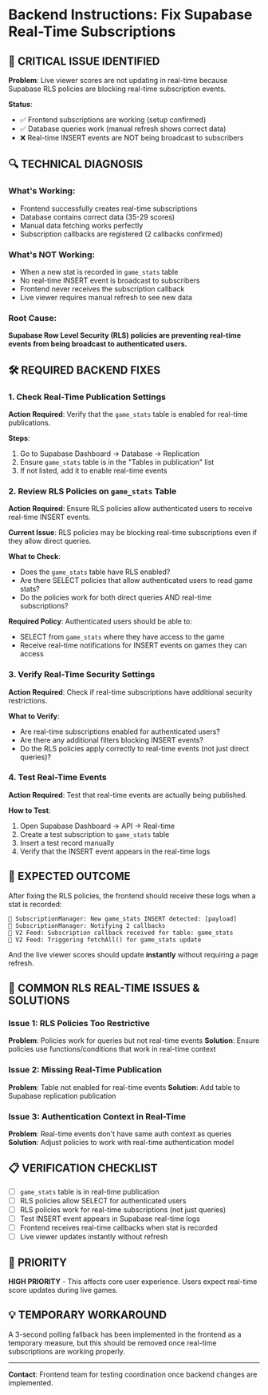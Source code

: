 # Backend Instructions: Fix Supabase Real-Time Subscriptions

## 🚨 CRITICAL ISSUE IDENTIFIED

**Problem**: Live viewer scores are not updating in real-time because Supabase RLS policies are blocking real-time subscription events.

**Status**: 
- ✅ Frontend subscriptions are working (setup confirmed)
- ✅ Database queries work (manual refresh shows correct data)
- ❌ Real-time INSERT events are NOT being broadcast to subscribers

## 🔍 TECHNICAL DIAGNOSIS

### What's Working:
- Frontend successfully creates real-time subscriptions
- Database contains correct data (35-29 scores)
- Manual data fetching works perfectly
- Subscription callbacks are registered (2 callbacks confirmed)

### What's NOT Working:
- When a new stat is recorded in `game_stats` table
- No real-time INSERT event is broadcast to subscribers
- Frontend never receives the subscription callback
- Live viewer requires manual refresh to see new data

### Root Cause:
**Supabase Row Level Security (RLS) policies are preventing real-time events from being broadcast to authenticated users.**

## 🛠️ REQUIRED BACKEND FIXES

### 1. Check Real-Time Publication Settings

**Action Required**: Verify that the `game_stats` table is enabled for real-time publications.

**Steps**:
1. Go to Supabase Dashboard → Database → Replication
2. Ensure `game_stats` table is in the "Tables in publication" list
3. If not listed, add it to enable real-time events

### 2. Review RLS Policies on `game_stats` Table

**Action Required**: Ensure RLS policies allow authenticated users to receive real-time INSERT events.

**Current Issue**: RLS policies may be blocking real-time subscriptions even if they allow direct queries.

**What to Check**:
- Does the `game_stats` table have RLS enabled?
- Are there SELECT policies that allow authenticated users to read game stats?
- Do the policies work for both direct queries AND real-time subscriptions?

**Required Policy**: Authenticated users should be able to:
- SELECT from `game_stats` where they have access to the game
- Receive real-time notifications for INSERT events on games they can access

### 3. Verify Real-Time Security Settings

**Action Required**: Check if real-time subscriptions have additional security restrictions.

**What to Verify**:
- Are real-time subscriptions enabled for authenticated users?
- Are there any additional filters blocking INSERT events?
- Do the RLS policies apply correctly to real-time events (not just direct queries)?

### 4. Test Real-Time Events

**Action Required**: Test that real-time events are actually being published.

**How to Test**:
1. Open Supabase Dashboard → API → Real-time
2. Create a test subscription to `game_stats` table
3. Insert a test record manually
4. Verify that the INSERT event appears in the real-time logs

## 🎯 EXPECTED OUTCOME

After fixing the RLS policies, the frontend should receive these logs when a stat is recorded:

```
🔔 SubscriptionManager: New game_stats INSERT detected: [payload]
🔔 SubscriptionManager: Notifying 2 callbacks  
🔔 V2 Feed: Subscription callback received for table: game_stats
🔄 V2 Feed: Triggering fetchAll() for game_stats update
```

And the live viewer scores should update **instantly** without requiring a page refresh.

## 🔧 COMMON RLS REAL-TIME ISSUES & SOLUTIONS

### Issue 1: RLS Policies Too Restrictive
**Problem**: Policies work for queries but not real-time events
**Solution**: Ensure policies use functions/conditions that work in real-time context

### Issue 2: Missing Real-Time Publication
**Problem**: Table not enabled for real-time events
**Solution**: Add table to Supabase replication publication

### Issue 3: Authentication Context in Real-Time
**Problem**: Real-time events don't have same auth context as queries
**Solution**: Adjust policies to work with real-time authentication model

## 📋 VERIFICATION CHECKLIST

- [ ] `game_stats` table is in real-time publication
- [ ] RLS policies allow SELECT for authenticated users
- [ ] RLS policies work for real-time subscriptions (not just queries)
- [ ] Test INSERT event appears in Supabase real-time logs
- [ ] Frontend receives real-time callbacks when stat is recorded
- [ ] Live viewer updates instantly without refresh

## 🚨 PRIORITY

**HIGH PRIORITY** - This affects core user experience. Users expect real-time score updates during live games.

## 💡 TEMPORARY WORKAROUND

A 3-second polling fallback has been implemented in the frontend as a temporary measure, but this should be removed once real-time subscriptions are working properly.

---

**Contact**: Frontend team for testing coordination once backend changes are implemented.
